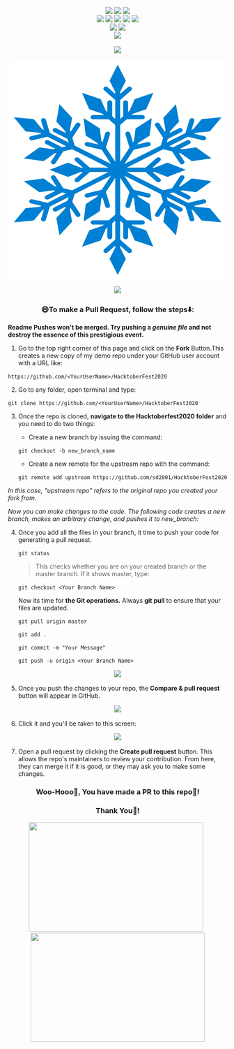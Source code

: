 <p align='center'> 
 <img src="https://img.shields.io/badge/-Hacktoberfest-brightgreen?style=for-the-badge" />
 <img src="https://forthebadge.com/images/badges/built-with-love.svg" />
 <img src="https://img.shields.io/badge/-By%20Swarnabha%20Das-yellow?style=for-the-badge" /><br>
  <img src="https://img.shields.io/github/issues/sd2001/HacktoberFest2020?style=for-the-badge" />
 <img src="https://img.shields.io/github/stars/sd2001/Hacktoberfest2020?style=for-the-badge" />
 <img src="https://img.shields.io/github/forks/sd2001/HacktoberFest2020?style=for-the-badge" />
 <img src="https://img.shields.io/github/contributors/sd2001/HacktoberFest2020?style=for-the-badge" />
 <img src="https://img.shields.io/badge/License-MIT-orange.svg?style=for-the-badge" /><br>
 <img src="https://img.shields.io/github/issues-pr/sd2001/HacktoberFest2020?color=purple&style=for-the-badge" />
 <img src="https://img.shields.io/github/issues-pr-closed-raw/sd2001/HacktoberFest2020?color=purple&style=for-the-badge" /></a><br>
 <img src="https://img.shields.io/github/repo-size/sd2001/HacktoberFest2020?color=ff69b4&style=for-the-badge" />
</p>

<div align="center">
 <p align="center"><img src="https://github.com/sd2001/HacktoberFest2020/blob/master/2.png" /></p>
 <p align="center"><img src="https://raw.githubusercontent.com/acervenky/animated-github-badges/master/assets/acbadge.gif" /></p>
</div>

<p align="center">
 <img src="http://ForTheBadge.com/images/badges/winter-is-coming.svg" />
</p> 

### <p align="center">😄To make a Pull Request, follow the steps⬇️:</p>

**Readme Pushes won't be merged. Try pushing a *genuine file* and not destroy the essence of this prestigious event.**

1. Go to the top right corner of this page and click on the **Fork** Button.This creates a new copy of my demo repo under your GitHub user account with a URL like:
```
https://github.com/<YourUserName>/HacktoberFest2020
```
2. Go to any folder, open terminal and type:
```
git clone https://github.com/<YourUserName>/HacktoberFest2020
```
3. Once the repo is cloned, **navigate to the Hacktoberfest2020 folder** and you need to do two things:

   - Create a new branch by issuing the command:
   
   ```
   git checkout -b new_branch_name
   ```
   - Create a new remote for the upstream repo with the command:

   ```
   git remote add upstream https://github.com/sd2001/HacktoberFest2020
   ```
*In this case, "upstream repo" refers to the original repo you created your fork from.*

*Now you can make changes to the code. The following code creates a new branch, makes an arbitrary change, and pushes it to new_branch:*

4. Once you add all the files in your branch, it time to push your code for generating a pull request.
    ```
    git status
    ```
    > This checks whether you are on your created branch or the master branch. If it shows master, type:
      ```
      git checkout <Your Branch Name>
      ```
      
    Now its time for **the Git operations.** Always **git pull** to ensure that your files are updated.
      ```
      git pull origin master
      ```
      
      ```
      git add .
      ```
      
      ```
      git commit -m "Your Message"
      ```
      
      ```
      git push -u origin <Your Branch Name>
      ```
          
 <p align='center'> 
 <img src="https://github.com/sd2001/HacktoberFest2020/blob/master/6.png" /></a>
 </p>


 
5. Once you push the changes to your repo, the **Compare & pull request** button will appear in GitHub.

<p align='center'> 
 <img src="https://github.com/sd2001/HacktoberFest2020/blob/master/4.png" /></a>
 </p>
 
6. Click it and you'll be taken to this screen:

<p align='center'> 
 <img src="https://github.com/sd2001/HacktoberFest2020/blob/master/5.png" /></a>
 </p>

7. Open a pull request by clicking the **Create pull request** button. This allows the repo's maintainers to review your contribution. From here, they can merge it if it is good, or they may ask you to make some changes.

### <p align="center">**Woo-Hooo🎉, You have made a PR to this repo🥳!**</p>
 
### <p align="center">**Thank You💜!**</p>
 
<p align="center">
 <img width=400px height=250px src="https://media.giphy.com/media/BQAk13taTaKYw/giphy.gif"/>
 <span>&nbsp;</span>
 <img width=400px height=250px src="https://media.giphy.com/media/fsULJFFGv8X3G/giphy.gif"/></p>

